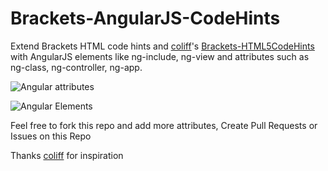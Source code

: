 Brackets-AngularJS-CodeHints
============================

Extend Brackets HTML code hints and [coliff](https://github.com/coliff)'s [Brackets-HTML5CodeHints](https://github.com/coliff/Brackets-HTML5CodeHints) with AngularJS elements like ng-include, ng-view and attributes such as ng-class, ng-controller, ng-app.

![Angular attributes](https://raw.githubusercontent.com/sirajc/Brackets-AngularJS-CodeHints/gh-pages/BracketsAngularJs1.png)

![Angular Elements](https://raw.githubusercontent.com/sirajc/Brackets-AngularJS-CodeHints/gh-pages/BracketsAngularJs2.png)

Feel free to fork this repo and add more attributes, Create Pull Requests or Issues on this Repo

Thanks [coliff](https://github.com/coliff) for inspiration

